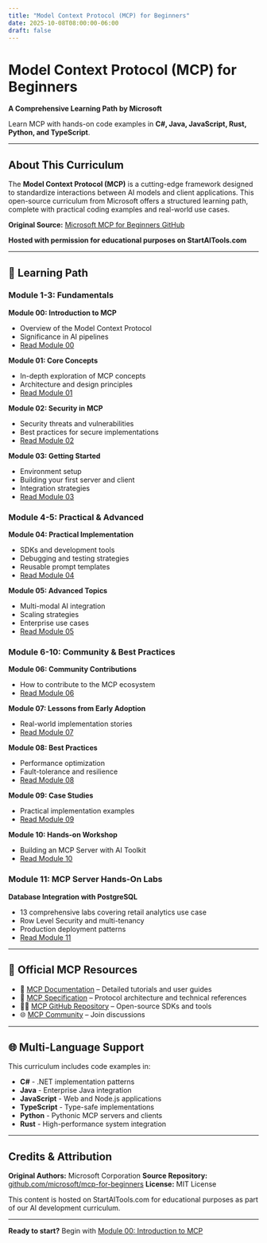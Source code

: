 ```yaml
---
title: "Model Context Protocol (MCP) for Beginners"
date: 2025-10-08T08:00:00-06:00
draft: false
---
```


# Model Context Protocol (MCP) for Beginners

**A Comprehensive Learning Path by Microsoft**

Learn MCP with hands-on code examples in **C#, Java, JavaScript, Rust, Python, and TypeScript**.

---

## About This Curriculum

The **Model Context Protocol (MCP)** is a cutting-edge framework designed to standardize interactions between AI models and client applications. This open-source curriculum from Microsoft offers a structured learning path, complete with practical coding examples and real-world use cases.

**Original Source:** [Microsoft MCP for Beginners GitHub](https://github.com/microsoft/mcp-for-beginners)

**Hosted with permission for educational purposes on StartAITools.com**

---

## 🧭 Learning Path

### Module 1-3: Fundamentals

**Module 00: Introduction to MCP**
- Overview of the Model Context Protocol
- Significance in AI pipelines
- [Read Module 00](00-Introduction/)

**Module 01: Core Concepts**
- In-depth exploration of MCP concepts
- Architecture and design principles
- [Read Module 01](01-CoreConcepts/)

**Module 02: Security in MCP**
- Security threats and vulnerabilities
- Best practices for secure implementations
- [Read Module 02](02-Security/)

**Module 03: Getting Started**
- Environment setup
- Building your first server and client
- Integration strategies
- [Read Module 03](03-GettingStarted/)

### Module 4-5: Practical & Advanced

**Module 04: Practical Implementation**
- SDKs and development tools
- Debugging and testing strategies
- Reusable prompt templates
- [Read Module 04](04-PracticalImplementation/)

**Module 05: Advanced Topics**
- Multi-modal AI integration
- Scaling strategies
- Enterprise use cases
- [Read Module 05](05-AdvancedTopics/)

### Module 6-10: Community & Best Practices

**Module 06: Community Contributions**
- How to contribute to the MCP ecosystem
- [Read Module 06](06-CommunityContributions/)

**Module 07: Lessons from Early Adoption**
- Real-world implementation stories
- [Read Module 07](07-LessonsFromEarlyAdoption/)

**Module 08: Best Practices**
- Performance optimization
- Fault-tolerance and resilience
- [Read Module 08](08-BestPractices/)

**Module 09: Case Studies**
- Practical implementation examples
- [Read Module 09](09-CaseStudy/)

**Module 10: Hands-on Workshop**
- Building an MCP Server with AI Toolkit
- [Read Module 10](10-StreamliningAIWorkflowsBuildingAnMCPServerWithAIToolkit/)

### Module 11: MCP Server Hands-On Labs

**Database Integration with PostgreSQL**
- 13 comprehensive labs covering retail analytics use case
- Row Level Security and multi-tenancy
- Production deployment patterns
- [Read Module 11](11-MCPServerHandsOnLabs/)

---

## 🔗 Official MCP Resources

- 📘 [MCP Documentation](https://modelcontextprotocol.io/) – Detailed tutorials and user guides
- 📜 [MCP Specification](https://modelcontextprotocol.io/docs/) – Protocol architecture and technical references
- 🧑‍💻 [MCP GitHub Repository](https://github.com/modelcontextprotocol) – Open-source SDKs and tools
- 🌐 [MCP Community](https://github.com/orgs/modelcontextprotocol/discussions) – Join discussions

---

## 🌐 Multi-Language Support

This curriculum includes code examples in:
- **C#** - .NET implementation patterns
- **Java** - Enterprise Java integration
- **JavaScript** - Web and Node.js applications
- **TypeScript** - Type-safe implementations
- **Python** - Pythonic MCP servers and clients
- **Rust** - High-performance system integration

---

## Credits & Attribution

**Original Authors:** Microsoft Corporation
**Source Repository:** [github.com/microsoft/mcp-for-beginners](https://github.com/microsoft/mcp-for-beginners)
**License:** MIT License

This content is hosted on StartAITools.com for educational purposes as part of our AI development curriculum.

---

**Ready to start?** Begin with [Module 00: Introduction to MCP](00-Introduction/)

